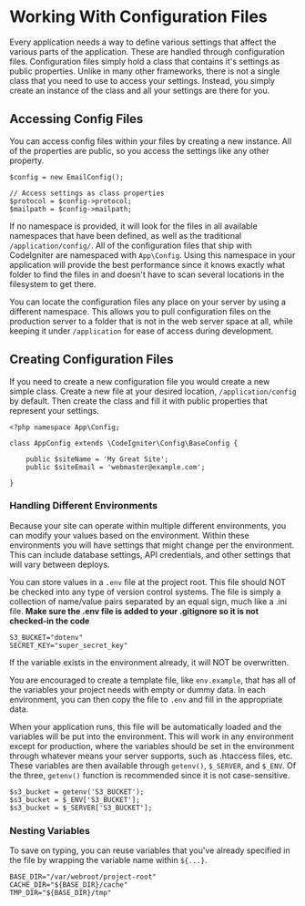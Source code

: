 # Working With Configuration Files

Every application needs a way to define various settings that affect the various parts of the application. These are handled through configuration files. Configuration files simply hold a class that contains it's settings as public properties. Unlike in many other frameworks, there is not a single class that you need to use to access your settings. Instead, you simply create an instance of the class and all your settings are there for you. 

## Accessing Config Files
You can access config files within your files by creating a new instance. All of the properties are public, so you access the settings like any other property. 

	$config = new EmailConfig();
	
	// Access settings as class properties
	$protocol = $config->protocol;
	$mailpath = $config->mailpath;

If no namespace is provided, it will look for the files in all available namespaces that have been defined, as well as the traditional `/application/config/`. All of the configuration files that ship with CodeIgniter are namespaced with `App\Config`. Using this namespace in your application will provide the best performance since it knows exactly what folder to find the files in and doesn't have to scan several locations in the filesystem to get there. 

You can locate the configuration files any place on your server by using a different namespace. This allows you to pull configuration files on the production server to a folder that is not in the web server space at all, while keeping it under `/application` for ease of access during development.

## Creating Configuration Files
If you need to create a new configuration file you would create a new simple class. Create a new file at your desired location, `/application/config` by default. Then create the class and fill it with public properties that represent your settings. 

	<?php namespace App\Config;
	
	class AppConfig extends \CodeIgniter\Config\BaseConfig {
	
		public $siteName = 'My Great Site';
		public $siteEmail = 'webmaster@example.com';
		
	}
	
### Handling Different Environments
Because your site can operate within multiple different environments, you can modify your values based on the environment. Within these environments you will have settings that might change per the environment. This can include database settings, API credentials, and other settings that will vary between deploys. 

You can store values in a `.env` file at the project root. This file should NOT be checked into any type of version control systems. The file is simply a collection of name/value pairs separated by an equal sign, much like a .ini file. **Make sure the .env file is added to your .gitignore so it is not checked-in the code**

	S3_BUCKET="dotenv"
	SECRET_KEY="super_secret_key"

If the variable exists in the environment already, it will NOT be overwritten. 

You are encouraged to create a template file, like `env.example`, that has all of the variables your project needs with empty or dummy data. In each environment, you can then copy the file to `.env` and fill in the appropriate data.

When your application runs, this file will be automatically loaded and the variables will be put into the environment. This will work in any environment except for production, where the variables should be set in the environment through whatever means your server supports, such as .htaccess files, etc. These variables are then available through `getenv()`, `$_SERVER`, and `$_ENV`. Of the three, `getenv()` function is recommended since it is not case-sensitive.

	$s3_bucket = getenv('S3_BUCKET');
	$s3_bucket = $_ENV['S3_BUCKET'];
	$s3_bucket = $_SERVER['S3_BUCKET'];

### Nesting Variables
To save on typing, you can reuse variables that you've already specified in the file by wrapping the variable name within `${...}`.

	BASE_DIR="/var/webroot/project-root"
	CACHE_DIR="${BASE_DIR}/cache"
	TMP_DIR="${BASE_DIR}/tmp" 


